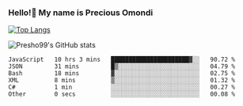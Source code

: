 ### Hello!👋 My name is Precious Omondi 

[![Top Langs](https://github-readme-stats.vercel.app/api/top-langs/?username=Presho99&langs_count=8&theme=dark)](https://github.com/Presho99/github-readme-stats)

![Presho99's GitHub stats](https://github-readme-stats.vercel.app/api?username=Presho99&show_icons=true&theme=dark)

<!--START_SECTION:waka-->

```text
JavaScript   10 hrs 3 mins   ██████████████████████▓░░   90.72 %
JSON         31 mins         █▒░░░░░░░░░░░░░░░░░░░░░░░   04.79 %
Bash         18 mins         ▓░░░░░░░░░░░░░░░░░░░░░░░░   02.75 %
XML          8 mins          ▒░░░░░░░░░░░░░░░░░░░░░░░░   01.32 %
C#           1 min           ░░░░░░░░░░░░░░░░░░░░░░░░░   00.27 %
Other        0 secs          ░░░░░░░░░░░░░░░░░░░░░░░░░   00.08 %
```

<!--END_SECTION:waka-->

